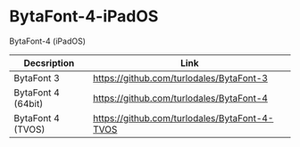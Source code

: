 # BytaFont-4-iPadOS
BytaFont-4 (iPadOS)

| Decsription | Link|
|---------|----------|
| BytaFont 3 | https://github.com/turlodales/BytaFont-3 |
| BytaFont 4 (64bit)  | https://github.com/turlodales/BytaFont-4 |
| BytaFont 4 (TVOS)   | https://github.com/turlodales/BytaFont-4-TVOS |
